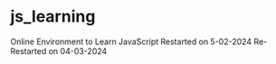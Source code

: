 # js_learning
Online Environment to Learn JavaScript
Restarted on 5-02-2024
Re-Restarted on 04-03-2024
